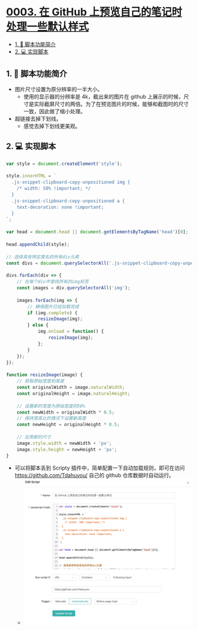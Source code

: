 # [0003. 在 GitHub 上预览自己的笔记时处理一些默认样式](https://github.com/Tdahuyou/pc/tree/main/0003.%20%E5%9C%A8%20GitHub%20%E4%B8%8A%E9%A2%84%E8%A7%88%E8%87%AA%E5%B7%B1%E7%9A%84%E7%AC%94%E8%AE%B0%E6%97%B6%E5%A4%84%E7%90%86%E4%B8%80%E4%BA%9B%E9%BB%98%E8%AE%A4%E6%A0%B7%E5%BC%8F)

<!-- region:toc -->
- [1. 📒 脚本功能简介](#1--脚本功能简介)
- [2. 💻 实现脚本](#2--实现脚本)
<!-- endregion:toc -->

## 1. 📒 脚本功能简介

- 图片尺寸设置为原分辨率的一半大小。
  - 使用的显示器的分辨率是 4k，截出来的图片在 github 上展示的时候，尺寸是实际截屏尺寸的两倍。为了在预览图片的时候，能够和截图时的尺寸一致，因此做了缩小处理。
- 超链接去掉下划线。
  - 感觉去掉下划线更美观。

## 2. 💻 实现脚本

```js
var style = document.createElement('style');

style.innerHTML = `
  .js-snippet-clipboard-copy-unpositioned img {
    /* width: 50% !important; */
  }
  .js-snippet-clipboard-copy-unpositioned a {
    text-decoration: none !important;
  }
`;

var head = document.head || document.getElementsByTagName('head')[0];

head.appendChild(style);

// 选择具有特定类名的所有div元素
const divs = document.querySelectorAll('.js-snippet-clipboard-copy-unpositioned');

divs.forEach(div => {
    // 在每个div中查找所有的img标签
    const images = div.querySelectorAll('img');
    
    images.forEach(img => {
        // 确保图片已经加载完成
        if (img.complete) {
            resizeImage(img);
        } else {
            img.onload = function() {
                resizeImage(img);
            };
        }
    });
});

function resizeImage(image) {
    // 获取原始宽度和高度
    const originalWidth = image.naturalWidth;
    const originalHeight = image.naturalHeight;

    // 设置新的宽度为原始宽度的50%
    const newWidth = originalWidth * 0.5;
    // 保持宽高比的情况下设置新高度
    const newHeight = originalHeight * 0.5;

    // 应用新的尺寸
    image.style.width = newWidth + 'px';
    image.style.height = newHeight + 'px';
}
```

- 可以将脚本丢到 Scripty 插件中，简单配置一下自动加载规则，即可在访问 https://github.com/Tdahuyou/ 自己的 github 仓库数据时自动运行。
  - ![](md-imgs/2024-11-29-23-07-30.png)

